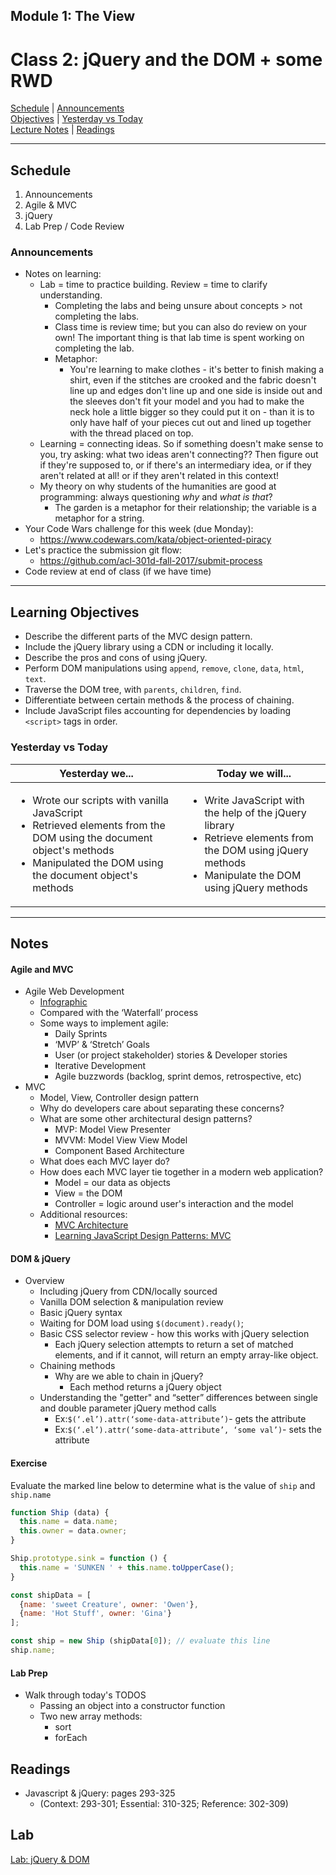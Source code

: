 ## **Module 1: The View**
# Class 2: jQuery and the DOM + some RWD

[Schedule](#schedule) | [Announcements](#announcements) </br>
[Objectives](#learning-objectives) | [Yesterday vs Today](#yesterday-vs-today) </br>
[Lecture Notes](#notes) | [Readings](#readings)


<hr></hr>

## Schedule
1. Announcements
1. Agile & MVC
1. jQuery
1. Lab Prep / Code Review

### Announcements
* Notes on learning:
  * Lab = time to practice building. Review = time to clarify understanding.
    * Completing the labs and being unsure about concepts > not completing the labs.
    * Class time is review time; but you can also do review on your own! The important thing is that lab time is spent working on completing the lab.
    * Metaphor:
      * You're learning to make clothes - it's better to finish making a shirt, even if the stitches are crooked and the fabric doesn't line up and edges don't line up and one side is inside out and the sleeves don't fit your model and you had to make the neck hole a little bigger so they could put it on - than it is to only have half of your pieces cut out and lined up together with the thread placed on top.
  * Learning = connecting ideas. So if something doesn't make sense to you, try asking: what two ideas aren't connecting?? Then figure out if they're supposed to, or if there's an intermediary idea, or if they aren't related at all! or if they aren't related in this context! 
  * My theory on why students of the humanities are good at programming: always questioning *why* and *what is that*?
    * The garden is a metaphor for their relationship; the variable is a metaphor for a string.
* Your Code Wars challenge for this week (due Monday): 
  * https://www.codewars.com/kata/object-oriented-piracy 
* Let's practice the submission git flow: 
  * https://github.com/acl-301d-fall-2017/submit-process
* Code review at end of class (if we have time)
<hr></hr>

## Learning Objectives
- Describe the different parts of the MVC design pattern.
- Include the jQuery library using a CDN or including it locally.
- Describe the pros and cons of using jQuery.
- Perform DOM manipulations using `append`, `remove`, `clone`, `data`, `html`, `text`.
- Traverse the DOM tree, with `parents`, `children`, `find`.
- Differentiate between certain methods & the process of chaining.
- Include JavaScript files accounting for dependencies by loading `<script>` tags in order.


### Yesterday vs Today
| Yesterday we... | Today we will... |
| --------------- | ---------------- |
| <ul><li>Wrote our scripts with vanilla JavaScript</li><li>Retrieved elements from the DOM using the document object's methods</li><li>Manipulated the DOM using the document object's methods</li></ul> | <ul><li>Write JavaScript with the help of the jQuery library</li><li>Retrieve elements from the DOM using jQuery methods</li><li>Manipulate the DOM using jQuery methods</li></ul> |

<hr></hr>

## Notes

#### Agile and MVC
* Agile Web Development
  * [Infographic](https://toggl.com/developer-methods-infographic)
  * Compared with the ‘Waterfall’ process
  * Some ways to implement agile:
    * Daily Sprints
    * ‘MVP’ & ‘Stretch’ Goals
    * User (or project stakeholder) stories & Developer stories
    * Iterative Development
    * Agile buzzwords (backlog, sprint demos, retrospective, etc)
* MVC
  * Model, View, Controller design pattern
  * Why do developers care about separating these concerns?
  * What are some other architectural design patterns?
    * MVP: Model View Presenter
    * MVVM: Model View View Model
    * Component Based Architecture
  * What does each MVC layer do?
  * How does each MVC layer tie together in a modern web application?
    * Model = our data as objects
    * View = the DOM 
    * Controller = logic around user's interaction and the model
  * Additional resources:
    * [MVC Architecture ](https://developer.chrome.com/apps/app_frameworks)
    * [Learning JavaScript Design Patterns: MVC](https://addyosmani.com/resources/essentialjsdesignpatterns/book/#detailmvcmvp)

#### DOM & jQuery
* Overview
  * Including jQuery from CDN/locally sourced
  * Vanilla DOM selection & manipulation review
  * Basic jQuery syntax
  * Waiting for DOM load using `$(document).ready()`;
  * Basic CSS selector review - how this works with jQuery selection
    * Each jQuery selection attempts to return a set of matched elements, and if it cannot, will return an empty array-like object.
  * Chaining methods
    * Why are we able to chain in jQuery?
      * Each method returns a jQuery object
  * Understanding the "getter" and “setter” differences between single and double parameter jQuery method calls
    * Ex:`$(‘.el’).attr(‘some-data-attribute’)`- gets the attribute
    * Ex:`$(‘.el’).attr(‘some-data-attribute’, ‘some val’)`- sets the attribute


#### Exercise
Evaluate the marked line below to determine what is the value of `ship` and `ship.name`
```js
function Ship (data) {
  this.name = data.name;
  this.owner = data.owner;
}

Ship.prototype.sink = function () {
  this.name = 'SUNKEN ' + this.name.toUpperCase();
}

const shipData = [
  {name: 'sweet Creature', owner: 'Owen'},
  {name: 'Hot Stuff', owner: 'Gina'}
];

const ship = new Ship (shipData[0]); // evaluate this line
ship.name;
```

####  Lab Prep
* Walk through today's TODOS
  * Passing an object into a constructor function
  * Two new array methods:
    * sort
    * forEach

## Readings
* Javascript & jQuery: pages 293-325
  * (Context: 293-301; Essential: 310-325; Reference: 302-309)

## Lab
[Lab: jQuery & DOM](https://github.com/acl-301d-fall-2017/02-jquery-and-dom)